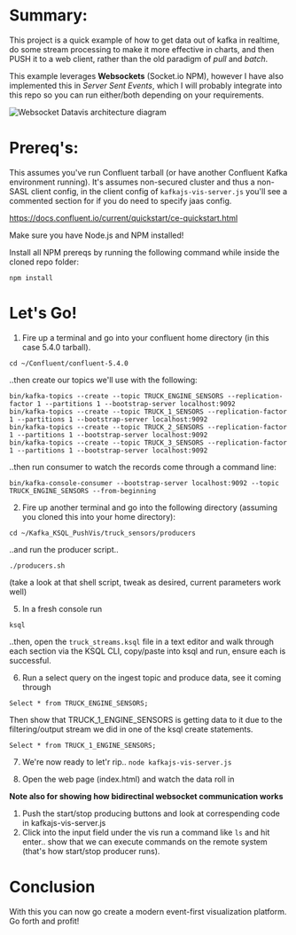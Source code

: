 # Summary:

This project is a quick example of how to get data out of kafka in realtime, do some stream processing to make it more effective in charts, and then PUSH it to a web client, rather than the old paradigm of *pull* and *batch*. 

This example leverages __Websockets__ (Socket.io NPM), however I have also implemented this in *Server Sent Events*, which I will probably integrate into this repo so you can run either/both depending on your requirements.

![Websocket Datavis architecture diagram](https://github.com/derplarsen/Kafka_KSQL_PushVis/raw/master/websocket_datavis.png)

# Prereq's:

This assumes you've run Confluent tarball (or have another Confluent Kafka environment running). It's assumes non-secured cluster and thus a non-SASL client config, in the client config of `kafkajs-vis-server.js` you'll see a commented section for if you do need to specify jaas config. 

https://docs.confluent.io/current/quickstart/ce-quickstart.html

Make sure you have Node.js and NPM installed!

Install all NPM prereqs by running the following command while inside the cloned repo folder:

```npm install```

# Let's Go!

1. Fire up a terminal and go into your confluent home directory (in this case 5.4.0 tarball).

```cd ~/Confluent/confluent-5.4.0```

..then create our topics we'll use with the following:

```
bin/kafka-topics --create --topic TRUCK_ENGINE_SENSORS --replication-factor 1 --partitions 1 --bootstrap-server localhost:9092
bin/kafka-topics --create --topic TRUCK_1_SENSORS --replication-factor 1 --partitions 1 --bootstrap-server localhost:9092
bin/kafka-topics --create --topic TRUCK_2_SENSORS --replication-factor 1 --partitions 1 --bootstrap-server localhost:9092
bin/kafka-topics --create --topic TRUCK_3_SENSORS --replication-factor 1 --partitions 1 --bootstrap-server localhost:9092
```

..then run consumer to watch the records come through a command line:

```bin/kafka-console-consumer --bootstrap-server localhost:9092 --topic TRUCK_ENGINE_SENSORS --from-beginning```


2. Fire up another terminal and go into the following directory (assuming you cloned this into your home directory):

```cd ~/Kafka_KSQL_PushVis/truck_sensors/producers```

..and run the producer script..

```./producers.sh```

(take a look at that shell script, tweak as desired, current parameters work well)

5. In a fresh console run 

```ksql```

..then, open the `truck_streams.ksql` file in a text editor and walk through each section via the KSQL CLI, copy/paste into ksql and run, ensure each is successful.

6. Run a select query on the ingest topic and produce data, see it coming through

```Select * from TRUCK_ENGINE_SENSORS;```

Then show that TRUCK_1_ENGINE_SENSORS is getting data to it due to the filtering/output stream we did in one of the ksql create statements.

```Select * from TRUCK_1_ENGINE_SENSORS;```

7. We're now ready to let'r rip.. 
```node kafkajs-vis-server.js```

8. Open the web page (index.html) and watch the data roll in



<b>Note also for showing how bidirectinal websocket communication works </b>

1. Push the start/stop producing buttons and look at correspending code in kafkajs-vis-server.js 
2. Click into the input field under the vis run a command like `ls` and hit enter.. show that we can execute commands on the remote system (that's how start/stop producer runs). 

# Conclusion

With this you can now go create a modern event-first visualization platform. Go forth and profit!
